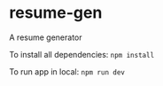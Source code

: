 # resume-gen
A resume generator

To install all dependencies:
`npm install`

To run app in local:
`npm run dev`